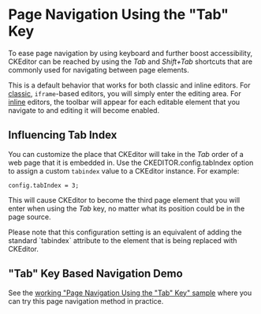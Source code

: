 # Page Navigation Using the "Tab" Key

To ease page navigation by using keyboard and further boost accessibility, CKEditor can be reached by using the *Tab* and *Shift+Tab* shortcuts that are commonly used for navigating between page elements.

This is a default behavior that works for both classic and inline editors. For [classic](#!/guide/dev_framed), `iframe`-based editors, you will simply enter the editing area. For [inline](#!/guide/dev_inline) editors, the toolbar will appear for each editable element that you navigate to and editing it will become enabled.

## Influencing Tab Index

You can customize the place that CKEditor will take in the *Tab* order of a web page that it is embedded in. Use the CKEDITOR.config.tabIndex option to assign a custom `tabindex` value to a CKEditor instance. For example:

    config.tabIndex = 3;

This will cause CKEditor to become the third page element that you will enter when using the *Tab* key, no matter what its position could be in the page source.

<p class="tip">
    Please note that this configuration setting is an equivalent of adding the standard `tabindex` attribute to the element that is being replaced with CKEditor.
</p>

## "Tab" Key Based Navigation Demo

See the [working "Page Navigation Using the "Tab" Key" sample](http://sdk.ckeditor.com/samples/tabindex.html) where you can try this page navigation method in practice.